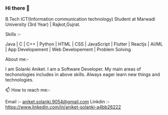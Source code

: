 ### Hi there 👋

<!--
**aniketsol456/aniketsol456** is a ✨ _special_ ✨ repository because its `README.md` (this file) appears on your GitHub profile.

Here are some ideas to get you started:

- 🔭 I’m currently working on ...
- 🌱 I’m currently learning ...
- 👯 I’m looking to collaborate on ...
- 🤔 I’m looking for help with ...
- 💬 Ask me about ...
- 📫 How to reach me: ...
- 😄 Pronouns: ...
- ⚡ Fun fact: ...
-->
B.Tech ICT(Information communication technology) Student at Marwadi University (3rd Year) | Rajkot,Gujrat.

Skills :-

Java | C | C++ | Python |
 HTML | CSS | JavaScript |
 Flutter |
 Reactjs | AI/ML |
 App Developement | Web Developement | Problem Solving 

About me:-

I am Solanki Aniket. I am a Software Developer. My main areas of techonologies includes in above skills. Always eager learn new things and technologies.

📫 How to reach me:-

Email :- aniket.solanki.9054@gmail.com
Linkdin :- https://www.linkedin.com/in/aniket-solanki-a4bb26222
